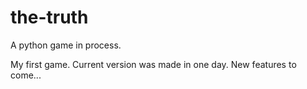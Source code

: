 # the-truth
A python game in process.

My first game. Current version was made in one day. New features to come...
